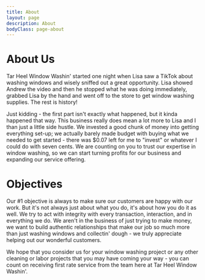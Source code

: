 ```yaml
---
title: About
layout: page
description: About
bodyClass: page-about
---
```


# About Us

Tar Heel Window Washin' started one night when Lisa saw a TikTok about washing windows and wisely sniffed out a great opportunity. Lisa showed Andrew the video and then he stopped what he was doing immediately, grabbed Lisa by the hand and went off to the store to get window washing supplies. The rest is history!

Just kidding - the first part isn't exactly what happened, but it kinda happened that way. This business really does mean a lot more to Lisa and I than just a little side hustle. We invested a good chunk of money into getting everything set-up; we actually barely made budget with buying what we needed to get started - there was $0.07 left for me to "invest" or whatever I could do with seven cents. We are counting on you to trust our expertise in window washing, so we can start turning profits for our business and expanding our service offering.

# Objectives

Our #1 objective is always to make sure our customers are happy with our work. But it's not always just about what you do, it's about how you do it as well. We try to act with integrity with every transaction, interaction, and in everything we do. We aren't in the business of just trying to make money, we want to build authentic relationships that make our job so much more than just washing windows and collectin' dough - we truly appreciate helping out our wonderful customers.

We hope that you consider us for your window washing project or any other cleaning or labor projects that you may have coming your way - you can count on receiving first rate service from the team here at Tar Heel Window Washin'.